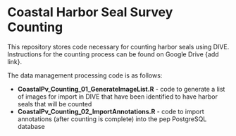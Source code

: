 # Coastal Harbor Seal Survey Counting

This repository stores code necessary for counting harbor seals using DIVE. Instructions for the counting process can be found on Google Drive {add link}.

The data management processing code is as follows:
* **CoastalPv_Counting_01_GenerateImageList.R** - code to generate a list of images for import in DIVE that have been identified to have harbor seals that will be counted
* **CoastalPv_Counting_02_ImportAnnotations.R** - code to import annotations (after counting is complete) into the pep PostgreSQL database